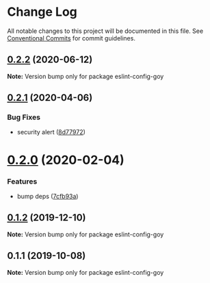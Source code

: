 # Change Log

All notable changes to this project will be documented in this file.
See [Conventional Commits](https://conventionalcommits.org) for commit guidelines.

## [0.2.2](https://github.com/goy-fe/configs/compare/eslint-config-goy@0.2.1...eslint-config-goy@0.2.2) (2020-06-12)

**Note:** Version bump only for package eslint-config-goy

## [0.2.1](https://github.com/goy-fe/configs/compare/eslint-config-goy@0.2.0...eslint-config-goy@0.2.1) (2020-04-06)

### Bug Fixes

- security alert ([8d77972](https://github.com/goy-fe/configs/commit/8d779726df4a7fdf3a0b77e23b22af6e40340b27))

# [0.2.0](https://github.com/goy-fe/configs/compare/eslint-config-goy@0.1.2...eslint-config-goy@0.2.0) (2020-02-04)

### Features

- bump deps ([7cfb93a](https://github.com/goy-fe/configs/commit/7cfb93ac99daeffb2fc50eb58508c0bb78bde6b1))

## [0.1.2](https://github.com/goy-fe/configs/compare/eslint-config-goy@0.1.1...eslint-config-goy@0.1.2) (2019-12-10)

**Note:** Version bump only for package eslint-config-goy

## 0.1.1 (2019-10-08)

**Note:** Version bump only for package eslint-config-goy
